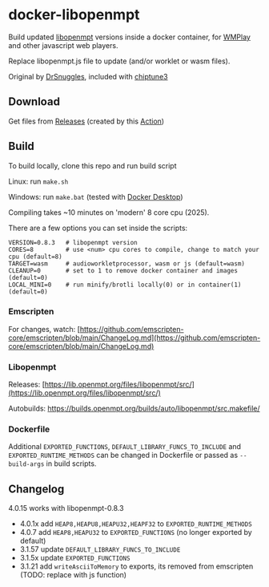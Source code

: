 # docker-libopenmpt

Build updated [libopenmpt](https://lib.openmpt.org/libopenmpt/) versions inside a docker container, for [WMPlay](https://github.com/silv3rr/chiptune2.js/tree/wmplay) and other javascript web players.

Replace libopenmpt.js file to update (and/or worklet or wasm files).

Original by [DrSnuggles](DrSnuggles), included with [chiptune3](https://github.com/DrSnuggles/chiptune/tree/v3/docker)

## Download

Get files from [Releases](https://github.com/silv3rr/docker-libopenmpt/releases) (created by this [Action](https://github.com/silv3rr/docker-libopenmpt/blob/main/.github/workflows/build.yml))

## Build

To build locally, clone this repo and run build script

Linux: run `make.sh`

Windows: run `make.bat` (tested with [Docker Desktop](https://docs.docker.com/desktop/setup/install/windows-install/))

Compiling takes ~10 minutes on 'modern' 8 core cpu (2025).

There are a few options you can set inside the scripts:

``` shell
VERSION=0.8.3   # libopenmpt version
CORES=8         # use <num> cpu cores to compile, change to match your cpu (default=8)
TARGET=wasm     # audioworkletprocessor, wasm or js (default=wasm)
CLEANUP=0       # set to 1 to remove docker container and images (default=0)
LOCAL_MINI=0    # run minify/brotli locally(0) or in container(1) (default=0)
```

### Emscripten

For changes, watch: [https://github.com/emscripten-core/emscripten/blob/main/ChangeLog.md](https://github.com/emscripten-core/emscripten/blob/main/ChangeLog.md)

### Libopenmpt

Releases: [https://lib.openmpt.org/files/libopenmpt/src/](https://lib.openmpt.org/files/libopenmpt/src/)

Autobuilds: https://builds.openmpt.org/builds/auto/libopenmpt/src.makefile/

### Dockerfile

Additional `EXPORTED_FUNCTIONS`, `DEFAULT_LIBRARY_FUNCS_TO_INCLUDE` and `EXPORTED_RUNTIME_METHODS` can be changed in Dockerfile or passed as `--build-args` in build scripts.

## Changelog

4.0.15 works with libopenmpt-0.8.3

- 4.0.1x add `HEAP8,HEAPU8,HEAPU32,HEAPF32` to `EXPORTED_RUNTIME_METHODS`
- 4.0.7 add `HEAP8,HEAPU32` to `EXPORTED_FUNCTIONS` (no longer exported by default)
- 3.1.57 update `DEFAULT_LIBRARY_FUNCS_TO_INCLUDE`
- 3.1.5x update `EXPORTED_FUNCTIONS`
- 3.1.21 add `writeAsciiToMemory` to exports, its removed from emscripten (TODO: replace with js function)
